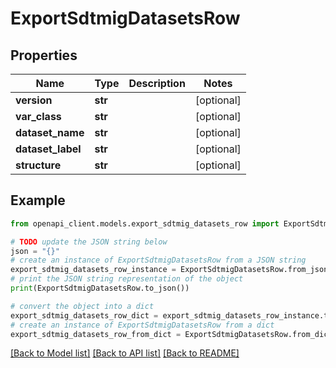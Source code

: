 # ExportSdtmigDatasetsRow


## Properties

Name | Type | Description | Notes
------------ | ------------- | ------------- | -------------
**version** | **str** |  | [optional] 
**var_class** | **str** |  | [optional] 
**dataset_name** | **str** |  | [optional] 
**dataset_label** | **str** |  | [optional] 
**structure** | **str** |  | [optional] 

## Example

```python
from openapi_client.models.export_sdtmig_datasets_row import ExportSdtmigDatasetsRow

# TODO update the JSON string below
json = "{}"
# create an instance of ExportSdtmigDatasetsRow from a JSON string
export_sdtmig_datasets_row_instance = ExportSdtmigDatasetsRow.from_json(json)
# print the JSON string representation of the object
print(ExportSdtmigDatasetsRow.to_json())

# convert the object into a dict
export_sdtmig_datasets_row_dict = export_sdtmig_datasets_row_instance.to_dict()
# create an instance of ExportSdtmigDatasetsRow from a dict
export_sdtmig_datasets_row_from_dict = ExportSdtmigDatasetsRow.from_dict(export_sdtmig_datasets_row_dict)
```
[[Back to Model list]](../README.md#documentation-for-models) [[Back to API list]](../README.md#documentation-for-api-endpoints) [[Back to README]](../README.md)


